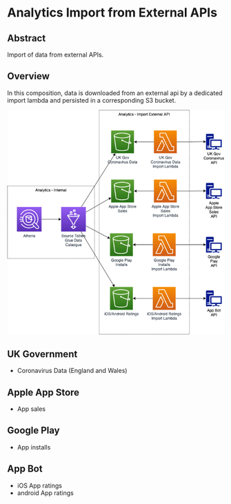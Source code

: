 # Analytics Import from External APIs 

## Abstract
Import of data from external APIs.

## Overview
In this composition, data is downloaded from an external api by a dedicated import lambda and persisted in a corresponding S3 bucket.

![Import from External APIs](diagrams/analytics-import-external.png)

## UK Government
- Coronavirus Data (England and Wales)

## Apple App Store
- App sales

## Google Play
- App installs

## App Bot
- iOS App ratings
- android App ratings


